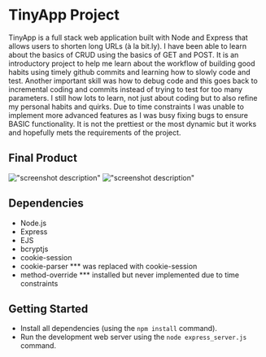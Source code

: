 # TinyApp Project

TinyApp is a full stack web application built with Node and Express that allows users to shorten long URLs (à la bit.ly). I have been able to learn about the basics of CRUD using the basics of GET and POST. It is an introductory project to
help me learn about the workflow of building good habits using timely github commits and learning how to slowly code and 
test. Another important skill was how to debug code and this goes back to incremental coding and commits instead of trying to test for too many parameters. I still how lots to learn, not just about coding but to also refine my personal habits and quirks.  Due to time constraints I was unable to implement more advanced features as I was busy fixing bugs to ensure BASIC functionality. It is not the prettiest or the most dynamic but it works and hopefully mets the requirements of the project.

## Final Product

!["screenshot description"](#)
!["screenshot description"](#)

## Dependencies

- Node.js
- Express
- EJS
- bcryptjs
- cookie-session
- cookie-parser *** was replaced with cookie-session
- method-override *** installed but never implemented due to time constraints

## Getting Started

- Install all dependencies (using the `npm install` command).
- Run the development web server using the `node express_server.js` command.